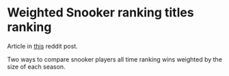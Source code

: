 # Weighted Snooker ranking titles ranking
Article in [this](https://www.reddit.com/r/snooker/comments/1fc8pvz/ranking_titles_by_weights_where_does_judd_stand/) reddit post.

Two ways to compare snooker players all time ranking wins weighted by the size of each season.
